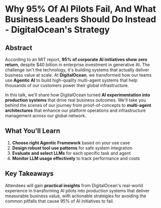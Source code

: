 # Why 95% Of AI Pilots Fail, And What Business Leaders Should Do Instead - DigitalOcean's Strategy

## Abstract

According to an MIT report, **95% of corporate AI initiatives show zero return**, despite $40 billion in enterprise investment in generative AI. The challenge isn't the technology, it's building systems that actually deliver business value at scale. At **DigitalOcean**, we transformed how our teams use **Agentic AI** to build high-quality multi-agent systems that help thousands of our customers power their global infrastructure.

In this talk, we'll share how DigitalOcean turned **AI experimentation into production systems** that drive real business outcomes. We'll take you behind the scenes of our journey from proof-of-concepts to **multi-agent architectures** that enhance our platform operations and infrastructure management across our global network.

## What You'll Learn

1. **Choose right Agentic Framework** based on your use case
2. **Design robust tool use patterns** for safe system integration
3. **Evaluate and select LLMs** for each specific task and agent
4. **Monitor LLM usage effectively** to track performance and costs

## Key Takeaways

Attendees will gain **practical insights** from DigitalOcean's real-world experience in transforming AI pilots into production systems that deliver measurable business value, with actionable strategies for avoiding the common pitfalls that cause 95% of AI initiatives to fail.
